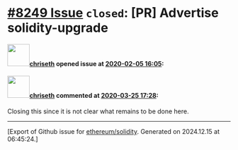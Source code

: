 # [\#8249 Issue](https://github.com/ethereum/solidity/issues/8249) `closed`: [PR] Advertise solidity-upgrade

#### <img src="https://avatars.githubusercontent.com/u/9073706?v=4" width="50">[chriseth](https://github.com/chriseth) opened issue at [2020-02-05 16:05](https://github.com/ethereum/solidity/issues/8249):



#### <img src="https://avatars.githubusercontent.com/u/9073706?v=4" width="50">[chriseth](https://github.com/chriseth) commented at [2020-03-25 17:28](https://github.com/ethereum/solidity/issues/8249#issuecomment-603977739):

Closing this since it is not clear what remains to be done here.


-------------------------------------------------------------------------------



[Export of Github issue for [ethereum/solidity](https://github.com/ethereum/solidity). Generated on 2024.12.15 at 06:45:24.]
